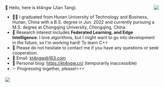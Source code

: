 <img align="right" src="https://github-readme-stats.vercel.app/api?username=kt4ngw&show_icons=true&count_private=true&theme=transparent" />
👋 Hello, here is kt4ngw (Jian Tang).

- 🙋‍♂️ I graduated from Hunan University of Technology and Business, Hunan, China with a B.S. degree in Jun. 2022 and currently pursuing a M.S. degree at Chongqing University, Chongqing, China.
- 🌱 Research interest includes **Federated Learning, and Edge Intelligence**. I love algorithms, but I might want to go into development in the future, so I'm working hard! To learn C++
- 👀 Please do not hesitate to contact me if you have any questions or seek cooperation.
- 📧 Email: kt4ngw@163.com
- 📌 Personal blog: https://kt4ngw.cn/ (temporarily inaccessible)
- ✨ Progressing together, please!⚡⚡⚡


<img src="https://github-profile-summary-cards.vercel.app/api/cards/profile-details?username=kt4ngw&theme=transparent"/>
<!-- ![Top Langs](https://github-readme-stats.vercel.app/api/top-langs/?username=kt4ngw&layout=compact) 
<!--
**kt4ngw/kt4ngw** is a ✨ _special_ ✨ repository because its `README.md` (this file) appears on your GitHub profile.

Here are some ideas to get you started:
- 👋 Hi, I’m @kt4ngw，
- 👀 I’m interested in ML, alogrithm
- 🌱 I’m currently learning ML and
- 📫 How to reach me: ...
- 😄 Pronouns: ...
- ⚡ Fun fact: ...
-->
